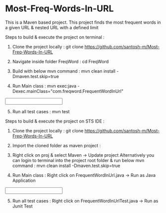 # Most-Freq-Words-In-URL
This is a Maven based project. This project finds the most frequent words in a given URL & nested URL with a defined limit

Steps to build & execute the project on terminal :
1. Clone the project locally :
git clone https://github.com/santosh-m/Most-Freq-Words-In-URL

2. Navigate inside folder FreqWord :
cd FreqWord

3. Build with below mvn command :
mvn clean install -Dmaven.test.skip=true

4. Run Main class :
mvn exec:java -Dexec.mainClass="com.freqword.FrequentWordInUrl"
<Input URL when prompted on console>
<In a few secs/mins Most frequent words will be displayed on console>

5. Run all test cases :
mvn test

Steps to build & execute the project on STS IDE :
1. Clone the project locally :
git clone https://github.com/santosh-m/Most-Freq-Words-In-URL

2. Import the cloned folder as maven project :

3. Right click on proj & select Maven -> Update project
Alternatively you can login to terminal into the project root folder & run below mvn command :
mvn clean install -Dmaven.test.skip=true

4. Run Main class :
Right click on FrequentWordInUrl.java -> Run as Java Application
<Input URL when prompted on console>
<In a few secs/mins Most frequent words will be displayed on console>

5. Run all test cases :
Right click on FrequentWordInUrlTest.java -> Run as Junit Test
